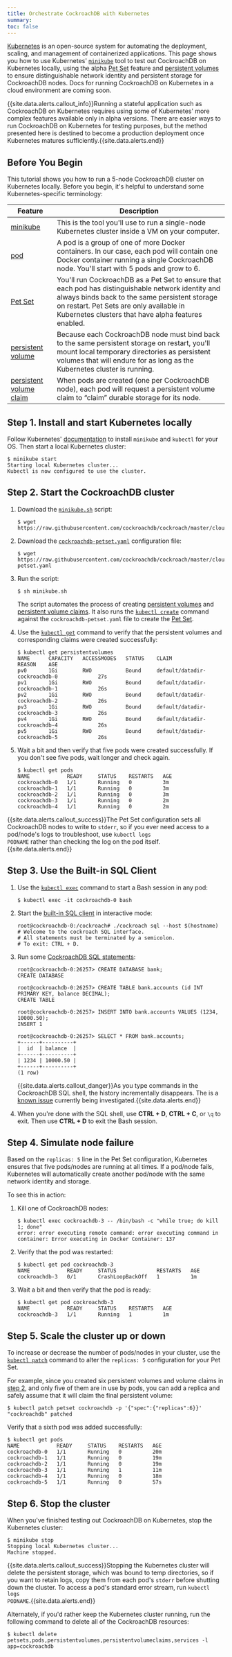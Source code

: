 ```yaml
---
title: Orchestrate CockroachDB with Kubernetes
summary: 
toc: false
---
```


[Kubernetes](http://kubernetes.io/) is an open-source system for automating the deployment, scaling, and management of containerized applications. This page shows you how to use Kubernetes' [`minikube`](https://github.com/kubernetes/minikube) tool to test out CockroachDB on Kubernetes locally, using the alpha [Pet Set](http://kubernetes.io/docs/user-guide/petset/) feature and [persistent volumes](http://kubernetes.io/docs/user-guide/persistent-volumes/) to ensure distinguishable network identity and persistent storage for CockroachDB nodes. Docs for running CockroachDB on Kubernetes in a cloud environment are coming soon. 

{{site.data.alerts.callout_info}}Running a stateful application such as CockroachDB on Kubernetes requires using some of Kubernetes' more complex features available only in alpha versions. There are easier ways to run CockroachDB on Kubernetes for testing purposes, but the method presented here is destined to become a production deployment once Kubernetes matures sufficiently.{{site.data.alerts.end}}

<div id="toc"></div>

## Before You Begin

This tutorial shows you how to run a 5-node CockroachDB cluster on Kubernetes locally. Before you begin, it's helpful to understand some Kubernetes-specific terminology:

Feature | Description
--------|------------
[minikube](http://kubernetes.io/docs/getting-started-guides/minikube/) | This is the tool you'll use to run a single-node Kubernetes cluster inside a VM on your computer.
[pod](http://kubernetes.io/docs/user-guide/pods/) | A pod is a group of one of more Docker containers. In our case, each pod will contain one Docker container running a single CockroachDB node. You'll start with 5 pods and grow to 6.
[Pet Set](http://kubernetes.io/docs/user-guide/petset/) | You'll run CockroachDB as a Pet Set to ensure that each pod has distinguishable network identity and always binds back to the same persistent storage on restart. Pet Sets are only available in Kubernetes clusters that have alpha features enabled.
[persistent volume](http://kubernetes.io/docs/user-guide/persistent-volumes/) | Because each CockroachDB node must bind back to the same persistent storage on restart, you'll mount local temporary directories as persistent volumes that will endure for as long as the Kubernetes cluster is running.
[persistent volume claim](http://kubernetes.io/docs/user-guide/persistent-volumes/#persistentvolumeclaims) | When pods are created (one per CockroachDB node), each pod will request a persistent volume claim to “claim” durable storage for its node.

## Step 1. Install and start Kubernetes locally

Follow Kubernetes' [documentation](http://kubernetes.io/docs/getting-started-guides/minikube/) to install `minikube` and `kubectl` for your OS. Then start a local Kubernetes cluster:

~~~ shell
$ minikube start
Starting local Kubernetes cluster...
Kubectl is now configured to use the cluster.
~~~

## Step 2. Start the CockroachDB cluster

1. Download the [`minikube.sh`](https://github.com/cockroachdb/cockroach/tree/master/cloud/kubernetes/minikube.sh) script:

   ~~~ shell
   $ wget https://raw.githubusercontent.com/cockroachdb/cockroach/master/cloud/kubernetes/minikube.sh
   ~~~
 
2. Download the [`cockroachdb-petset.yaml`](https://github.com/cockroachdb/cockroach/blob/master/cloud/kubernetes/cockroachdb-petset.yaml) configuration file:

   ~~~ shell
   $ wget https://raw.githubusercontent.com/cockroachdb/cockroach/master/cloud/kubernetes/cockroachdb-petset.yaml
   ~~~
 
3. Run the script: 

   ~~~ shell
   $ sh minikube.sh
   ~~~

   The script automates the process of creating [persistent volumes](http://kubernetes.io/docs/user-guide/persistent-volumes/)  and [persistent volume claims](http://kubernetes.io/docs/user-guide/persistent-volumes/#persistentvolumeclaims). It also runs the [`kubectl create`](http://kubernetes.io/docs/user-guide/kubectl/kubectl_create/) command against the `cockroachdb-petset.yaml` file to create the [Pet Set](http://kubernetes.io/docs/user-guide/petset/).

3. Use the [`kubectl get`](http://kubernetes.io/docs/user-guide/kubectl/kubectl_get/) command to verify that the persistent volumes and corresponding claims were created successfully:

   ~~~ shell
   $ kubectl get persistentvolumes
   NAME      CAPACITY   ACCESSMODES   STATUS    CLAIM                           REASON    AGE
   pv0       1Gi        RWO           Bound     default/datadir-cockroachdb-0             27s
   pv1       1Gi        RWO           Bound     default/datadir-cockroachdb-1             26s
   pv2       1Gi        RWO           Bound     default/datadir-cockroachdb-2             26s
   pv3       1Gi        RWO           Bound     default/datadir-cockroachdb-3             26s
   pv4       1Gi        RWO           Bound     default/datadir-cockroachdb-4             26s
   pv5       1Gi        RWO           Bound     default/datadir-cockroachdb-5             26s
   ~~~

4. Wait a bit and then verify that five pods were created successfully. If you don't see five pods, wait longer and check again.

   ~~~ shell
   $ kubectl get pods
   NAME            READY     STATUS    RESTARTS   AGE
   cockroachdb-0   1/1       Running   0          3m
   cockroachdb-1   1/1       Running   0          3m
   cockroachdb-2   1/1       Running   0          3m
   cockroachdb-3   1/1       Running   0          2m
   cockroachdb-4   1/1       Running   0          2m
   ~~~

{{site.data.alerts.callout_success}}The Pet Set configuration sets all CockroachDB nodes to write to <code>stderr</code>, so if you ever need access to a pod/node's logs to troubleshoot, use <code>kubectl logs PODNAME</code> rather than checking the log on the pod itself.{{site.data.alerts.end}}

## Step 3. Use the Built-in SQL Client 

1. Use the [`kubectl exec`](http://kubernetes.io/docs/user-guide/kubectl/kubectl_exec/) command to start a Bash session in any pod:

   ~~~ shell
   $ kubectl exec -it cockroachdb-0 bash
   ~~~

2. Start the [built-in SQL client](use-the-built-in-sql-client.html) in interactive mode:

   ~~~ shell
   root@cockroachdb-0:/cockroach# ./cockroach sql --host $(hostname)
   # Welcome to the cockroach SQL interface.
   # All statements must be terminated by a semicolon.
   # To exit: CTRL + D.
   ~~~

3. Run some [CockroachDB SQL statements](sql-statements.html):

   ~~~ shell
   root@cockroachdb-0:26257> CREATE DATABASE bank;
   CREATE DATABASE

   root@cockroachdb-0:26257> CREATE TABLE bank.accounts (id INT PRIMARY KEY, balance DECIMAL);
   CREATE TABLE

   root@cockroachdb-0:26257> INSERT INTO bank.accounts VALUES (1234, 10000.50);
   INSERT 1

   root@cockroachdb-0:26257> SELECT * FROM bank.accounts;
   +------+----------+
   |  id  | balance  |
   +------+----------+
   | 1234 | 10000.50 |
   +------+----------+
   (1 row)
   ~~~

   {{site.data.alerts.callout_danger}}As you type commands in the CockroachDB SQL shell, the history incrementally disappears. The is a <a href="https://github.com/cockroachdb/cockroach/issues/8788">known issue</a> currently being investigated.{{site.data.alerts.end}}

4. When you're done with the SQL shell, use **CTRL + D**, **CTRL + C**, or `\q` to exit. Then use **CTRL + D** to exit the Bash session.

## Step 4. Simulate node failure

Based on the `replicas: 5` line in the Pet Set configuration, Kubernetes ensures that five pods/nodes are running at all times. If a pod/node fails, Kubernetes will automatically create another pod/node with the same network identity and storage.

To see this in action:

1. Kill one of CockroachDB nodes:

   ~~~ shell
   $ kubectl exec cockroachdb-3 -- /bin/bash -c "while true; do kill 1; done"
   error: error executing remote command: error executing command in container: Error executing in Docker Container: 137
   ~~~

2. Verify that the pod was restarted:

   ~~~ shell
   $ kubectl get pod cockroachdb-3
   NAME            READY     STATUS             RESTARTS   AGE
   cockroachdb-3   0/1       CrashLoopBackOff   1          1m
   ~~~

3. Wait a bit and then verify that the pod is ready:

   ~~~ shell
   $ kubectl get pod cockroachdb-3
   NAME            READY     STATUS    RESTARTS   AGE
   cockroachdb-3   1/1       Running   1          1m
   ~~~

## Step 5. Scale the cluster up or down

To increase or decrease the number of pods/nodes in your cluster, use the [`kubectl patch`](http://kubernetes.io/docs/user-guide/kubectl/kubectl_patch/) command to alter the `replicas: 5` configuration for your Pet Set. 

For example, since you created six persistent volumes and volume claims in [step 2](#step-2-start-the-cockroachdb-cluster), and only five of them are in use by pods, you can add a replica and safely assume that it will claim the final persistent volume:

~~~ shell
$ kubectl patch petset cockroachdb -p '{"spec":{"replicas":6}}'
"cockroachdb" patched
~~~ 

Verify that a sixth pod was added successfully: 

~~~ shell
$ kubectl get pods
NAME            READY     STATUS    RESTARTS   AGE
cockroachdb-0   1/1       Running   0          20m
cockroachdb-1   1/1       Running   0          19m
cockroachdb-2   1/1       Running   0          19m
cockroachdb-3   1/1       Running   1          11m
cockroachdb-4   1/1       Running   0          18m
cockroachdb-5   1/1       Running   0          57s 
~~~

## Step 6. Stop the cluster 

When you've finished testing out CockroachDB on Kubernetes, stop the Kubernetes cluster: 

~~~ shell
$ minikube stop
Stopping local Kubernetes cluster...
Machine stopped.
~~~

{{site.data.alerts.callout_success}}Stopping the Kubernetes cluster will delete the persistent storage, which was bound to temp directories, so if you want to retain logs, copy them from each pod's <code>stderr</code> before shutting down the cluster. To access a pod's standard error stream, run <code>kubectl logs PODNAME</code>.{{site.data.alerts.end}}

Alternately, if you'd rather keep the Kubernetes cluster running, run the following command to delete all of the CockroachDB resources:

~~~ shell
$ kubectl delete petsets,pods,persistentvolumes,persistentvolumeclaims,services -l app=cockroachdb
~~~

<script>
$(document).ready(function(){

  var $filter_button = $('.filter-button');

    $filter_button.on('click', function(){
      var scope = $(this).data('scope'),
      $current_tab = $('.filter-button.current'), $current_content = $('.filter-content.current');

      //remove current class from tab and content
      $current_tab.removeClass('current');
      $current_content.removeClass('current');

      //add current class to clicked button and corresponding content block
      $('.filter-button[data-scope="'+scope+'"').addClass('current');
      $('.filter-content[data-scope="'+scope+'"').addClass('current');
    });
});
</script>

<style>
.filters .scope-button {
  width: 15%;
}
</style>